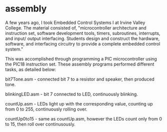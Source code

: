 # assembly

A few years ago, I took Embedded Control Systems I at Irvine Valley College. 
The material consisted of, "microcontroller architecture and instruction set, software development tools, 
timers, subroutines, interrupts, and input/ output interfacing. Students design and construct the hardware, software, 
and interfacing circuitry to provide a complete embedded control system." 

This was accomplished through programming a PIC microcontroller using the PIC18 instruction set. These assembly programs performed different tasks, as detailed below:

bit7Tone.asm - connected bit 7 to a resistor and speaker, then produced tone.

blinkingLED.asm - bit 7 connected to LED, continuously blinking.

countUp.asm - LEDs light up with the corresponding value, counting up from 0 to 255, continuously rolling over.

countUp0to15 - same as countUp.asm, however the LEDs count only from 0 to 15, then roll over continusously.



